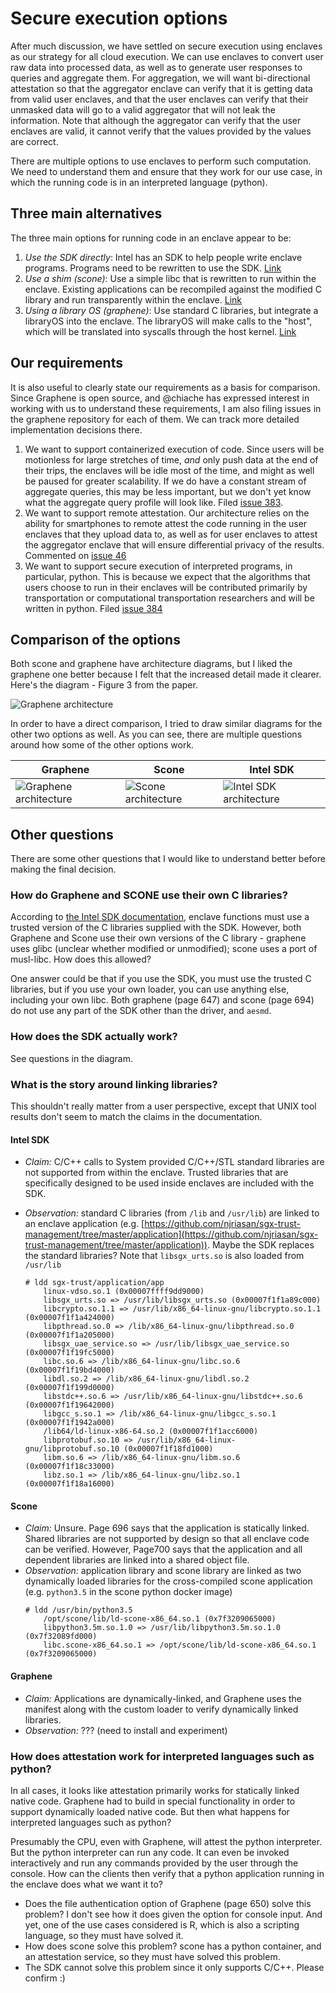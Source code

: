 # Secure execution options

After much discussion, we have settled on secure execution using enclaves as
our strategy for all cloud execution. We can use enclaves to convert user raw
data into processed data, as well as to generate user responses to queries and
aggregate them. For aggregation, we will want bi-directional attestation so
that the aggregator enclave can verify that it is getting data from valid user
enclaves, and that the user enclaves can verify that their unmasked data will
go to a valid aggregator that will not leak the information. Note that although
the aggregator can verify that the user enclaves are valid, it cannot verify
that the values provided by the values are correct.

There are multiple options to use enclaves to perform such computation. We need
to understand them and ensure that they work for our use case, in which the
running code is in an interpreted language (python).

## Three main alternatives

The three main options for running code in an enclave appear to be:

1. *Use the SDK directly*: Intel has an SDK to help people write enclave
programs. Programs need to be rewritten to use the SDK. [Link](https://software.intel.com/en-us/sgx-sdk-dev-reference-writing-enclave-functions)
1. *Use a shim (scone)*: Use a simple libc that is rewritten to run within the enclave.
Existing applications can be recompiled against the modified C library and run
transparently within the enclave. [Link](https://www.usenix.org/system/files/conference/osdi16/osdi16-arnautov.pdf)
1. *Using a library OS (graphene)*: Use standard C libraries, but integrate a libraryOS
into the enclave. The libraryOS will make calls to the "host", which will be
translated into syscalls through the host kernel. [Link](https://www.usenix.org/system/files/conference/atc17/atc17-tsai.pdf)

## Our requirements

It is also useful to clearly state our requirements as a basis for comparison. Since Graphene is open source, and @chiache has expressed interest in working with us to understand these requirements, I am also filing issues in the graphene repository for each of them. We can track more detailed implementation decisions there.

1. We want to support containerized execution of code. Since users will be motionless for large stretches of time, *and* only push data at the end of their trips, the enclaves will be idle most of the time, and might as well be paused for greater scalability. If we do have a constant stream of aggregate queries, this may be less important, but we don't yet know what the aggregate query profile will look like. Filed [issue 383](https://github.com/oscarlab/graphene/issues/383).
1. We want to support remote attestation. Our architecture relies on the ability for smartphones to remote attest the code running in the user enclaves that they upload data to, as well as for user enclaves to attest the aggregator enclave that will ensure differential privacy of the results. Commented on [issue 46](https://github.com/oscarlab/graphene/issues/46)
1. We want to support secure execution of interpreted programs, in particular, python. This is because we expect that the algorithms that users choose to run in their enclaves will be contributed primarily by transportation or computational transportation researchers and will be written in python. Filed [issue 384](https://github.com/oscarlab/graphene/issues/384)


## Comparison of the options
Both scone and graphene have architecture diagrams, but I liked the graphene one 
better because I felt that the increased detail made it clearer. Here's the
diagram - Figure 3 from the paper.

![Graphene architecture](../../assets/future_work/graphene_arch_diagram.png)

In order to have a direct comparison, I tried to draw similar diagrams for the
other two options as well. As you can see, there are multiple questions around
how some of the other options work.

| Graphene | Scone | Intel SDK |
|--------- | ----- | --------- |
| ![Graphene architecture](../../assets/future_work/graphene-arch.png) | ![Scone architecture](../../assets/future_work/scone-arch.png) | ![Intel SDK architecture](../../assets/future_work/intel-SDK-arch.png) |

## Other questions

There are some other questions that I would like to understand better before
making the final decision.

### How do Graphene and SCONE use their own C libraries?

According to [the Intel SDK documentation](https://software.intel.com/en-us/sgx-sdk-dev-reference-writing-enclave-functions), enclave functions must use a trusted version of the C libraries supplied with the SDK. However, both Graphene and Scone use their own versions of the C library - graphene uses glibc (unclear whether modified or unmodified); scone uses a port of musl-libc. How does this allowed?

One answer could be that if you use the SDK, you must use the trusted C libraries, but if you use your own loader, you can use anything else, including your own libc. Both graphene (page 647) and scone (page 694) do not use any part of the SDK other than the driver, and `aesmd`.

### How does the SDK actually work?

See questions in the diagram.

### What is the story around linking libraries?

This shouldn't really matter from a user perspective, except that UNIX tool
results don't seem to match the claims in the documentation.

#### Intel SDK
- *Claim:* C/C++ calls to System provided C/C++/STL standard libraries are not supported from within the enclave. Trusted libraries that are specifically designed to be used inside enclaves are included with the SDK.
- *Observation:* standard C libraries (from `/lib` and `/usr/lib`) are linked to an enclave application (e.g. [https://github.com/njriasan/sgx-trust-management/tree/master/application](https://github.com/njriasan/sgx-trust-management/tree/master/application)). Maybe the SDK replaces the standard libraries? Note that `libsgx_urts.so` is also loaded from `/usr/lib`

    ```
    # ldd sgx-trust/application/app
        linux-vdso.so.1 (0x00007ffff9dd9000)
        libsgx_urts.so => /usr/lib/libsgx_urts.so (0x00007f1f1a89c000)
        libcrypto.so.1.1 => /usr/lib/x86_64-linux-gnu/libcrypto.so.1.1 (0x00007f1f1a424000)
        libpthread.so.0 => /lib/x86_64-linux-gnu/libpthread.so.0 (0x00007f1f1a205000)
        libsgx_uae_service.so => /usr/lib/libsgx_uae_service.so (0x00007f1f19fc5000)
        libc.so.6 => /lib/x86_64-linux-gnu/libc.so.6 (0x00007f1f19bd4000)
        libdl.so.2 => /lib/x86_64-linux-gnu/libdl.so.2 (0x00007f1f199d0000)
        libstdc++.so.6 => /usr/lib/x86_64-linux-gnu/libstdc++.so.6 (0x00007f1f19642000)
        libgcc_s.so.1 => /lib/x86_64-linux-gnu/libgcc_s.so.1 (0x00007f1f1942a000)
        /lib64/ld-linux-x86-64.so.2 (0x00007f1f1acc6000)
        libprotobuf.so.10 => /usr/lib/x86_64-linux-gnu/libprotobuf.so.10 (0x00007f1f18fd1000)
        libm.so.6 => /lib/x86_64-linux-gnu/libm.so.6 (0x00007f1f18c33000)
        libz.so.1 => /lib/x86_64-linux-gnu/libz.so.1 (0x00007f1f18a16000)
    ```

#### Scone
- *Claim:* Unsure. Page 696 says that the application is statically linked. Shared libraries are not supported by design so that all enclave code can be verified. However, Page700 says that the application and all dependent libraries are linked into a shared object file.
- *Observation:* application library and scone library are linked as two dynamically loaded libraries for the cross-compiled scone application (e.g. `python3.5` in the scone python docker image)
    ```
    # ldd /usr/bin/python3.5
        /opt/scone/lib/ld-scone-x86_64.so.1 (0x7f3209065000)
        libpython3.5m.so.1.0 => /usr/lib/libpython3.5m.so.1.0 (0x7f32089fd000)
        libc.scone-x86_64.so.1 => /opt/scone/lib/ld-scone-x86_64.so.1 (0x7f3209065000)
    ```

#### Graphene
- *Claim:* Applications are dynamically-linked, and Graphene uses the manifest along with the custom loader to verify dynamically linked libraries.
- *Observation:* ??? (need to install and experiment)

### How does attestation work for interpreted languages such as python?
In all cases, it looks like attestation primarily works for statically linked native code. Graphene had to build in special functionality in order to support dynamically loaded native code. But then what happens for interpreted languages such as python?

Presumably the CPU, even with Graphene, will attest the python interpreter. But the python interpreter can run any code. It can even be invoked interactively and run any commands provided by the user through the console. How can the clients then verify that a python application running in the enclave does what we want it to?

- Does the file authentication option of Graphene (page 650) solve this problem? I don't see how it does given the option for console input. And yet, one of the use cases considered is R, which is also a scripting language, so they must have solved it.
- How does scone solve this problem? scone has a python container, and an attestation service, so they must have solved this problem.
- The SDK cannot solve this problem since it only supports C/C++. Please confirm :)

